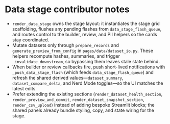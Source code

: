 # Data stage contributor notes

- `render_data_stage` owns the stage layout: it instantiates the stage grid scaffolding, flushes any pending flashes from `data_stage_flash_queue`, and routes control to the builder, review, and PII helpers so the cards stay coordinated.
- Mutate datasets only through `prepare_records` and `generate_preview_from_config` in `pages/data/dataset_io.py`. These helpers recompute hashes, summaries, and trigger `_invalidate_downstream`, so bypassing them leaves stale state behind.
- When builder or review callbacks fire, push short-lived notifications with `_push_data_stage_flash` (which feeds `data_stage_flash_queue`) and refresh the shared derived values—`dataset_summary`, `dataset_compare_delta`, and Nerd Mode toggles—so the UI matches the latest edits.
- Prefer extending the existing sections (`render_dataset_health_section`, `render_preview_and_commit`, `render_dataset_snapshot_section`, `render_csv_upload`) instead of adding bespoke Streamlit blocks; the shared panels already bundle styling, copy, and state wiring for the stage.
